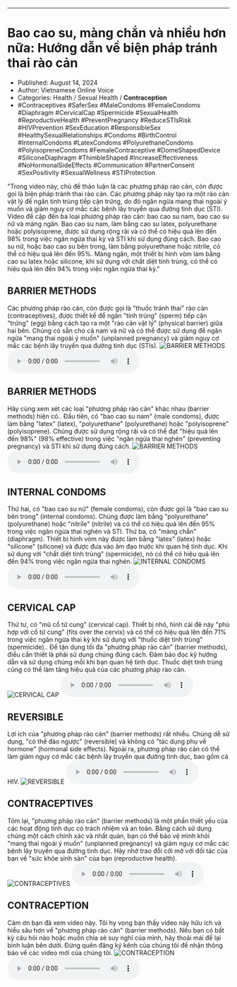 
---

# Bao cao su, màng chắn và nhiều hơn nữa: Hướng dẫn về biện pháp tránh thai rào cản

- Published: August 14, 2024
- Author: Vietnamese Online Voice
- Categories: Health / Sexual Health / **Contraception**
- #Contraceptives #SaferSex #MaleCondoms #FemaleCondoms #Diaphragm #CervicalCap #Spermicide #SexualHealth #ReproductiveHealth #PreventPregnancy #ReduceSTIsRisk #HIVPrevention #SexEducation #ResponsibleSex #HealthySexualRelationships #Condoms #BirthControl #InternalCondoms #LatexCondoms #PolyurethaneCondoms #PolyisopreneCondoms #FemaleContraceptive #DomeShapedDevice #SiliconeDiaphragm #ThimbleShaped #IncreaseEffectiveness #NoHormonalSideEffects #Communication #PartnerConsent #SexPositivity #SexualWellness #STIProtection

"Trong video này, chủ đề thảo luận là các phương pháp rào cản, còn được gọi là biện pháp tránh thai rào cản. Các phương pháp này tạo ra một rào cản vật lý để ngăn tinh trùng tiếp cận trứng, do đó ngăn ngừa mang thai ngoài ý muốn và giảm nguy cơ mắc các bệnh lây truyền qua đường tình dục (STI). Video đề cập đến ba loại phương pháp rào cản: bao cao su nam, bao cao su nữ và màng ngăn. Bao cao su nam, làm bằng cao su latex, polyurethane hoặc polyisoprene, được sử dụng rộng rãi và có thể có hiệu quả lên đến 98% trong việc ngăn ngừa thai kỳ và STI khi sử dụng đúng cách. Bao cao su nữ, hoặc bao cao su bên trong, làm bằng polyurethane hoặc nitrile, có thể có hiệu quả lên đến 95%. Màng ngăn, một thiết bị hình vòm làm bằng cao su latex hoặc silicone, khi sử dụng với chất diệt tinh trùng, có thể có hiệu quả lên đến 94% trong việc ngăn ngừa thai kỳ."


## BARRIER METHODS

Các phương pháp rào cản, còn được gọi là "thuốc tránh thai" rào cản (contraceptives), được thiết kế để ngăn "tinh trùng" (sperm) tiếp cận "trứng" (egg) bằng cách tạo ra một "rào cản vật lý" (physical barrier) giữa hai bên. Chúng có sẵn cho cả nam và nữ và có thể được sử dụng để ngăn ngừa "mang thai ngoài ý muốn" (unplanned pregnancy) và giảm nguy cơ mắc các bệnh lây truyền qua đường tình dục (STIs).
![BARRIER METHODS](https://http-archiver-apis-production-80.schnworks.com/storage/images/transitions/2024-08-14/transition--13495950796-Montserrat-Thin-673AB7.jpg)
<audio controls>
    <source src="https://http-archiver-apis-production-80.schnworks.com/storage/storage/audio/file-37476329103.mp3" type="audio/mpeg">
</audio>



## BARRIER METHODS

Hãy cùng xem xét các loại "phương pháp rào cản" khác nhau (barrier methods) hiện có.. Đầu tiên, có "bao cao su nam" (male condoms), được làm bằng "latex" (latex), "polyurethane" (polyurethane) hoặc "polyisoprene" (polyisoprene). Chúng được sử dụng rộng rãi và có thể đạt "hiệu quả lên đến 98%" (98% effective) trong việc "ngăn ngừa thai nghén" (preventing pregnancy) và STI khi sử dụng đúng cách.
![BARRIER METHODS](https://http-archiver-apis-production-80.schnworks.com/storage/images/transitions/2024-08-14/transition--38765968108-Montserrat-ExtraBold-1A237E.jpg)
<audio controls>
    <source src="https://http-archiver-apis-production-80.schnworks.com/storage/storage/audio/file-27611651497.mp3" type="audio/mpeg">
</audio>



## INTERNAL CONDOMS

Thứ hai, có "bao cao su nữ" (female condoms), còn được gọi là "bao cao su bên trong" (internal condoms). Chúng được làm bằng "polyurethane" (polyurethane) hoặc "nitrile" (nitrile) và có thể có hiệu quả lên đến 95% trong việc ngăn ngừa thai nghén và STI. Thứ ba, có "màng chắn" (diaphragm). Thiết bị hình vòm này được làm bằng "latex" (latex) hoặc "silicone" (silicone) và được đưa vào âm đạo trước khi quan hệ tình dục. Khi sử dụng với "chất diệt tinh trùng" (spermicide), nó có thể có hiệu quả lên đến 94% trong việc ngăn ngừa thai nghén.
![INTERNAL CONDOMS](https://http-archiver-apis-production-80.schnworks.com/storage/images/transitions/2024-08-14/transition-58534203237-Montserrat-Thin-283593.jpg)
<audio controls>
    <source src="https://http-archiver-apis-production-80.schnworks.com/storage/storage/audio/file-13380048019.mp3" type="audio/mpeg">
</audio>



## CERVICAL CAP

Thứ tư, có "mũ cổ tử cung" (cervical cap). Thiết bị nhỏ, hình cái đê này "phù hợp với cổ tử cung" (fits over the cervix) và có thể có hiệu quả lên đến 71% trong việc ngăn ngừa thai kỳ khi sử dụng với "thuốc diệt tinh trùng" (spermicide).. Để tận dụng tối đa "phương pháp rào cản" (barrier methods), điều cần thiết là phải sử dụng chúng đúng cách. Đảm bảo đọc kỹ hướng dẫn và sử dụng chúng mỗi khi bạn quan hệ tình dục. Thuốc diệt tinh trùng cũng có thể làm tăng hiệu quả của các phương pháp rào cản.
![CERVICAL CAP](https://http-archiver-apis-production-80.schnworks.com/storage/images/transitions/2024-08-14/transition-6515139401-Montserrat-Medium-1A237E.jpg)
<audio controls>
    <source src="https://http-archiver-apis-production-80.schnworks.com/storage/storage/audio/file-12886276455.mp3" type="audio/mpeg">
</audio>



## REVERSIBLE

Lợi ích của "phương pháp rào cản" (barrier methods) rất nhiều. Chúng dễ sử dụng, "có thể đảo ngược" (reversible) và không có "tác dụng phụ về hormone" (hormonal side effects). Ngoài ra, phương pháp rào cản có thể làm giảm nguy cơ mắc các bệnh lây truyền qua đường tình dục, bao gồm cả HIV.
![REVERSIBLE](https://http-archiver-apis-production-80.schnworks.com/storage/images/transitions/2024-08-14/transition--24613305173-Montserrat-Regular-1A237E.jpg)
<audio controls>
    <source src="https://http-archiver-apis-production-80.schnworks.com/storage/storage/audio/file-1666595848.mp3" type="audio/mpeg">
</audio>



## CONTRACEPTIVES

Tóm lại, "phương pháp rào cản" (barrier methods) là một phần thiết yếu của các hoạt động tình dục có trách nhiệm và an toàn. Bằng cách sử dụng chúng một cách chính xác và nhất quán, bạn có thể bảo vệ mình khỏi "mang thai ngoài ý muốn" (unplanned pregnancy) và giảm nguy cơ mắc các bệnh lây truyền qua đường tình dục. Hãy nhớ trao đổi cởi mở với đối tác của bạn về "sức khỏe sinh sản" của bạn (reproductive health).
![CONTRACEPTIVES](https://http-archiver-apis-production-80.schnworks.com/storage/images/transitions/2024-08-14/transition--18560562494-Montserrat-Regular-673AB7.jpg)
<audio controls>
    <source src="https://http-archiver-apis-production-80.schnworks.com/storage/storage/audio/file-32080558731.mp3" type="audio/mpeg">
</audio>



## CONTRACEPTION

Cảm ơn bạn đã xem video này. Tôi hy vọng bạn thấy video này hữu ích và hiểu sâu hơn về "phương pháp rào cản" (barrier methods). Nếu bạn có bất kỳ câu hỏi nào hoặc muốn chia sẻ suy nghĩ của mình, hãy thoải mái để lại bình luận bên dưới. Đừng quên đăng ký kênh của chúng tôi để nhận thông báo về các video mới của chúng tôi.
![CONTRACEPTION](https://http-archiver-apis-production-80.schnworks.com/storage/images/transitions/2024-08-14/transition-27403218304-Montserrat-SemiBold-1A237E.jpg)
<audio controls>
    <source src="https://http-archiver-apis-production-80.schnworks.com/storage/storage/audio/file-1604999731.mp3" type="audio/mpeg">
</audio>

